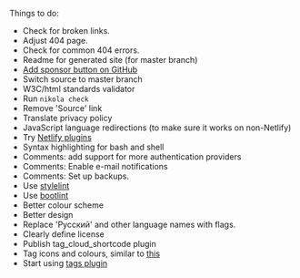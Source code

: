 Things to do:

*   Check for broken links.
*   Adjust 404 page.
*   Check for common 404 errors.
*   Readme for generated site (for master branch)
*   [Add sponsor button on GitHub](https://github.com/vrusinov/gmsite/settings)
*   Switch source to master branch
*   W3C/html standards validator
*   Run `nikola check`
*   Remove 'Source' link
*   Translate privacy policy
*   JavaScript language redirections (to make sure it works on non-Netlify)
*   Try [Netlify plugins](https://app.netlify.com/teams/vrusinov/plugins)
*   Syntax highlighting for bash and shell
*   Comments: add support for more authentication providers
*   Comments: Enable e-mail notifications
*   Comments: Set up backups.
*   Use [stylelint](https://stylelint.io/)
*   Use [bootlint](https://blog.getbootstrap.com/2014/09/23/bootlint/)
*   Better colour scheme
*   Better design
*   Replace 'Русский' and other language names with flags.
*   Clearly define license
*   Publish tag_cloud_shortcode plugin
*   Tag icons and colours, similar to [this](https://mdbootstrap.com/snippets/jquery/adamjakubowski/694459)
*   Start using [tags plugin](https://plugins.getnikola.com/v7/tags/)
